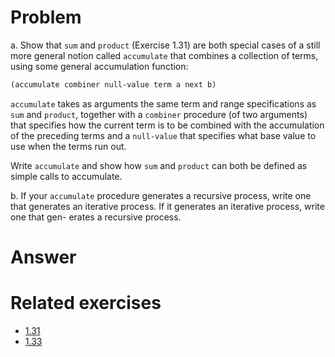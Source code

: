 # Problem

a. Show that `sum` and `product` (Exercise 1.31) are both special cases of a still more general notion called `accumulate` that combines a collection of terms, using some general accumulation function:

```scheme
(accumulate combiner null-value term a next b)
```

`accumulate` takes as arguments the same term and range specifications as `sum` and `product`, together with a `combiner` procedure (of two arguments) that specifies how the current term is to be combined with the accumulation of the preceding terms and a `null-value` that specifies what base value to use when the terms run out.

Write `accumulate` and show how `sum` and `product` can both be defined as simple calls to accumulate.

b. If your `accumulate` procedure generates a recursive process, write one that generates an iterative process. If it generates an iterative process, write one that gen- erates a recursive process.

# Answer

# Related exercises

- [1.31](../01_31/README.md)
- [1.33](../01_33/README.md)
